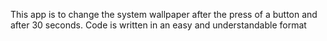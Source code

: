 
This app is to change the system wallpaper after the press of a button and after 30 seconds. Code is written in an easy and understandable format
